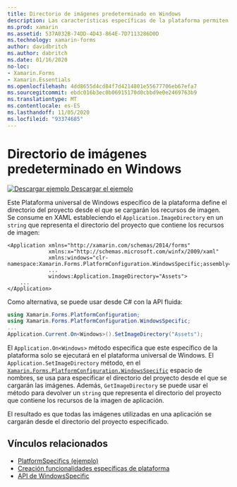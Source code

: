 ```yaml
---
title: Directorio de imágenes predeterminado en Windows
description: Las características específicas de la plataforma permiten consumir funcionalidad que solo está disponible en una plataforma específica, sin necesidad de implementar representadores o efectos personalizados. En este artículo se explica cómo consumir la plataforma específica de Windows que define el directorio del proyecto desde el que se cargarán los recursos de imagen.
ms.prod: xamarin
ms.assetid: 537A032B-74DD-4D43-864E-7D7113286D0D
ms.technology: xamarin-forms
author: davidbritch
ms.author: dabritch
ms.date: 01/16/2020
no-loc:
- Xamarin.Forms
- Xamarin.Essentials
ms.openlocfilehash: 4dd8655d4cd84f7d4214801e55677706eb67efa7
ms.sourcegitcommit: ebdc016b3ec0b06915170d0cbbd9e0e2469763b9
ms.translationtype: MT
ms.contentlocale: es-ES
ms.lasthandoff: 11/05/2020
ms.locfileid: "93374685"
---
```

# <a name="default-image-directory-on-windows"></a>Directorio de imágenes predeterminado en Windows

[![Descargar ejemplo](~/media/shared/download.png) Descargar el ejemplo](/samples/xamarin/xamarin-forms-samples/userinterface-platformspecifics)

Este Plataforma universal de Windows específico de la plataforma define el directorio del proyecto desde el que se cargarán los recursos de imagen. Se consume en XAML estableciendo el `Application.ImageDirectory` en un `string` que representa el directorio del proyecto que contiene los recursos de imagen:

```xaml
<Application xmlns="http://xamarin.com/schemas/2014/forms"
             xmlns:x="http://schemas.microsoft.com/winfx/2009/xaml"
             xmlns:windows="clr-namespace:Xamarin.Forms.PlatformConfiguration.WindowsSpecific;assembly=Xamarin.Forms.Core"
             ...
             windows:Application.ImageDirectory="Assets">
    ...
</Application>
```

Como alternativa, se puede usar desde C# con la API fluida:

```csharp
using Xamarin.Forms.PlatformConfiguration;
using Xamarin.Forms.PlatformConfiguration.WindowsSpecific;
...
Application.Current.On<Windows>().SetImageDirectory("Assets");
```

El `Application.On<Windows>` método especifica que este específico de la plataforma solo se ejecutará en el plataforma universal de Windows. El `Application.SetImageDirectory` método, en el [`Xamarin.Forms.PlatformConfiguration.WindowsSpecific`](xref:Xamarin.Forms.PlatformConfiguration.WindowsSpecific) espacio de nombres, se usa para especificar el directorio del proyecto desde el que se cargarán las imágenes. Además, `GetImageDirectory` se puede usar el método para devolver un `string` que representa el directorio del proyecto que contiene los recursos de la imagen de aplicación.

El resultado es que todas las imágenes utilizadas en una aplicación se cargarán desde el directorio del proyecto especificado.

## <a name="related-links"></a>Vínculos relacionados

- [PlatformSpecifics (ejemplo)](/samples/xamarin/xamarin-forms-samples/userinterface-platformspecifics)
- [Creación funcionalidades específicas de plataforma](~/xamarin-forms/platform/platform-specifics/index.md#creating-platform-specifics)
- [API de WindowsSpecific](xref:Xamarin.Forms.PlatformConfiguration.WindowsSpecific)